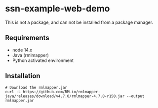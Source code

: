 # ssn-example-web-demo

This is not a package, and can not be installed from a package manager.

## Requirements

- node 14.x
- Java (rmlmapper)
- Python activated environment

## Installation

```
# Download the rmlmapper.jar
curl -L https://github.com/RMLio/rmlmapper-java/releases/download/v4.7.0/rmlmapper-4.7.0-r150.jar --output rmlmapper.jar
```
